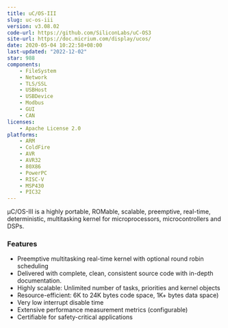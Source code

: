 ```yaml
---
title: uC/OS-III
slug: uc-os-iii
version: v3.08.02
code-url: https://github.com/SiliconLabs/uC-OS3
site-url: https://doc.micrium.com/display/ucos/
date: 2020-05-04 10:22:58+08:00
last-updated: "2022-12-02"
star: 988
components:
    - FileSystem
    - Network
    - TLS/SSL
    - USBHost
    - USBDevice
    - Modbus
    - GUI
    - CAN
licenses:
    - Apache License 2.0
platforms:
    - ARM
    - ColdFire
    - AVR
    - AVR32
    - 80X86
    - PowerPC
    - RISC-V
    - MSP430
    - PIC32
---
```

µC/OS-III is a highly portable, ROMable, scalable, preemptive, real-time, deterministic, multitasking kernel for microprocessors, microcontrollers and DSPs.

<!--more-->

### Features

- Preemptive multitasking real-time kernel with optional round robin scheduling
- Delivered with complete, clean, consistent source code with in-depth documentation.
- Highly scalable: Unlimited number of tasks, priorities and kernel objects
- Resource-efficient: 6K to 24K bytes code space, 1K+ bytes data space)
- Very low interrupt disable time
- Extensive performance measurement metrics (configurable)
- Certifiable for safety-critical applications

<!--github-projects-->
